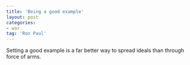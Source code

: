 ```yaml
---
title: 'Being a good example'
layout: post
categories:
- war
tag: 'Ron Paul'
---
```


Setting a good example is a far better way to spread ideals than through force of arms.